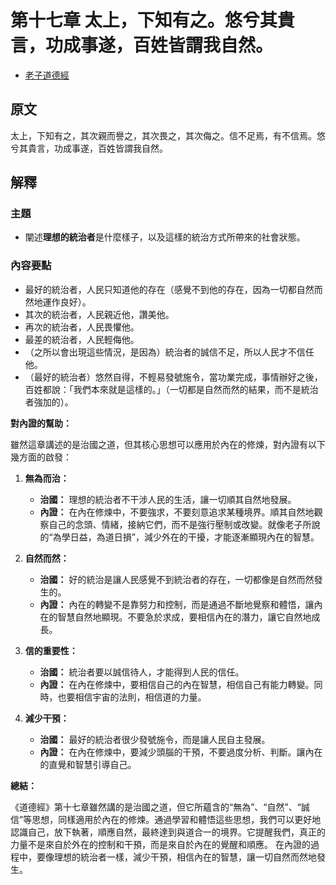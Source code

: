 # 第十七章 太上，下知有之。悠兮其貴言，功成事遂，百姓皆謂我自然。

- [老子道德經](https://www.daodejing.org/)

## 原文
太上，下知有之，其次親而譽之，其次畏之，其次侮之。信不足焉，有不信焉。悠兮其貴言，功成事遂，百姓皆謂我自然。

## 解釋
### 主題
- 闡述**理想的統治者**是什麼樣子，以及這樣的統治方式所帶來的社會狀態。

### 內容要點
*   最好的統治者，人民只知道他的存在（感覺不到他的存在，因為一切都自然而然地運作良好）。
*   其次的統治者，人民親近他，讚美他。
*   再次的統治者，人民畏懼他。
*   最差的統治者，人民輕侮他。
*   （之所以會出現這些情況，是因為）統治者的誠信不足，所以人民才不信任他。
*   （最好的統治者）悠然自得，不輕易發號施令，當功業完成，事情辦好之後，百姓都說：「我們本來就是這樣的。」（一切都是自然而然的結果，而不是統治者強加的）。

**對內證的幫助：**

雖然這章講述的是治國之道，但其核心思想可以應用於內在的修煉，對內證有以下幾方面的啟發：

1.  **無為而治：**  
    *   **治國：** 理想的統治者不干涉人民的生活，讓一切順其自然地發展。
    *   **內證：**  在內在修煉中，不要強求，不要刻意追求某種境界。順其自然地觀察自己的念頭、情緒，接納它們，而不是強行壓制或改變。就像老子所說的“為學日益，為道日損”，減少外在的干擾，才能逐漸顯現內在的智慧。

2.  **自然而然：**
    *   **治國：**  好的統治是讓人民感覺不到統治者的存在，一切都像是自然而然發生的。
    *   **內證：**  內在的轉變不是靠努力和控制，而是通過不斷地覺察和體悟，讓內在的智慧自然地顯現。不要急於求成，要相信內在的潛力，讓它自然地成長。

3.  **信的重要性：**
    *   **治國：**  統治者要以誠信待人，才能得到人民的信任。
    *   **內證：**  在內在修煉中，要相信自己的內在智慧，相信自己有能力轉變。同時，也要相信宇宙的法則，相信道的力量。

4.  **減少干預：**
    *   **治國：**  最好的統治者很少發號施令，而是讓人民自主發展。
    *   **內證：**  在內在修煉中，要減少頭腦的干預，不要過度分析、判斷。讓內在的直覺和智慧引導自己。

**總結：**

《道德經》第十七章雖然講的是治國之道，但它所蘊含的“無為”、“自然”、“誠信”等思想，同樣適用於內在的修煉。通過學習和體悟這些思想，我們可以更好地認識自己，放下執著，順應自然，最終達到與道合一的境界。它提醒我們，真正的力量不是來自於外在的控制和干預，而是來自於內在的覺醒和順應。  在內證的過程中，要像理想的統治者一樣，減少干預，相信內在的智慧，讓一切自然而然地發生。